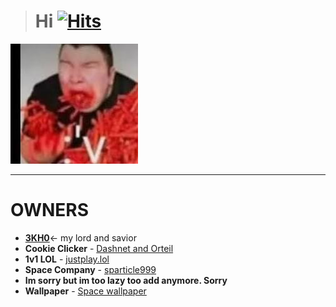 > # **Hi** [![Hits](https://hits.seeyoufarm.com/api/count/incr/badge.svg?url=https%3A%2F%2Fnnintendoboi2.github.io%2Flettuce.pookie%2F&count_bg=%23A600FF&title_bg=%233D3D3D&icon=youtubegaming.svg&icon_color=%23A600FF&title=Viewers&edge_flat=false)](https://hits.seeyoufarm.com)
![🥵](spicey.png)
_______________________________________________________________________________________________________________

# OWNERS
- [**3KH0**](https://github.com/3kh0/)<- my lord and savior
- **Cookie Clicker**
        - [Dashnet and Orteil](https://orteil.dashnet.org) 
- **1v1 LOL**
        - [justplay.lol](https://www.justplay.lol/)
- **Space Company**
        - [sparticle999](https://github.com/sparticle999)
- **Im sorry but im too lazy too add anymore. Sorry**
- **Wallpaper**
        - [Space wallpaper](https://giphy.com/gifs/stars-pleiades-serpentspells-1jXAh9RJME0LZoBFRp)
